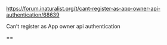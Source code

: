 https://forum.inaturalist.org/t/cant-register-as-app-owner-api-authentication/68639

Can’t register as App owner api authentication

==
